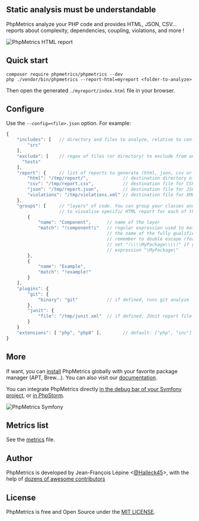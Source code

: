 ## Static analysis must be understandable

PhpMetrics analyze your PHP code and provides HTML, JSON, CSV... reports about complexity, dependencies, coupling, violations, and more !

![PhpMetrics HTML report](assets/img/phpmetrics-overview.png)


## Quick start

    composer require phpmetrics/phpmetrics --dev
    php ./vendor/bin/phpmetrics --report-html=myreport <folder-to-analyze>
    
Then open the generated `./myreport/index.html` file in your browser. 

## Configure

Use the `--config=<file>.json` option. For example:

```js
{
    "includes": [   // directory and files to analyze, relative to config file directory 
        "src"
    ],
    "exclude": [    // regex of files (or directory) to exclude from analyze
      "tests"
    ],
    "report": {     // list of reports to generate (html, json, csv or violation)
        "html": "/tmp/report/",             // destination directory of HTML report 
        "csv": "/tmp/report.csv",           // destination file for CSV report
        "json": "/tmp/report.json",         // destination file for JSON report
        "violations": "/tmp/violations.xml" // destination file for XML violations report
    },
    "groups": [     // "layers" of code. You can group your classes and packages by regex, 
                    // to visualise specific HTML report for each of them
        {
            "name": "Component",      // name of the layer
            "match": "!component!i"   // regular expression used to match the group (based on 
                                      // the name of the fully qualified class name)
                                      // remember to double escape (for json, then for regex): 
                                      // set "!\\\\MyPackage\\\\!" if you want to capture  
                                      // expression "\MyPackage\"
        },
        {
            "name": "Example",
            "match": "!example!"
        }
    ],
    "plugins": {
        "git": {
            "binary": "git"           // if defined, runs git analyze
        },
        "junit": {
            "file": "/tmp/junit.xml"  // if defined, JUnit report file will be analyzed            
        }
    }
    "extensions": [ "php", "php8" ],        // default: ["php", "inc"]
}
```

## More

If want, you can [install](https://github.com/phpmetrics/PhpMetrics/blob/master/doc/installation.md) PhpMetrics globally with your favorite package manager (APT, Brew...). You can also visit our [documentation](http://www.phpmetrics.org/documentation/index.html).

You can integrate PhpMetrics directly [in the debug bar of your Symfony project](https://github.com/phpmetrics/PhpMetricsCollectorBundle), 
or [in PhpStorm](https://github.com/phpmetrics/PhpMetrics-jetbrains).

![PhpMetrics Symfony](assets/img/phpmetrics-symfony.png)


## Metrics list

See the [metrics](https://github.com/phpmetrics/PhpMetrics/blob/master/doc/metrics.md) file.

## Author

PhpMetrics is developed by Jean-François Lépine <[@Halleck45](https://twitter.com/Halleck45)>, with the help of 
[dozens of awesome contributors](https://github.com/phpmetrics/PhpMetrics/graphs/contributors)

## License

PhpMetrics is free and Open Source under the [MIT LICENSE](https://github.com/phpmetrics/PhpMetrics/LICENSE).